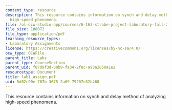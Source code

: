 ```yaml
---
content_type: resource
description: This resource contains information on synch and delay method of analyzing
  high-speed phenomena.
file: /ol-ocw-studio-app/courses/6-163-strobe-project-laboratory-fall-2005/5d02c90e707b36752a6979207e32b468_lab1_assign.pdf
file_size: 108072
file_type: application/pdf
learning_resource_types:
- Laboratory Assignments
license: https://creativecommons.org/licenses/by-nc-sa/4.0/
ocw_type: OCWFile
parent_title: Labs
parent_type: CourseSection
parent_uid: f87d9f3d-80b9-fa34-2f8c-a93a2850a1e2
resourcetype: Document
title: lab1_assign.pdf
uid: 5d02c90e-707b-3675-2a69-79207e32b468
---
```

This resource contains information on synch and delay method of analyzing high-speed phenomena.